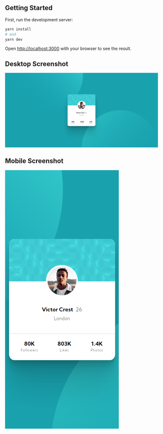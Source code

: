 ## Getting Started

First, run the development server:

```bash
yarn install
# and
yarn dev
```

Open [http://localhost:3000](http://localhost:3000) with your browser to see the result.

## Desktop Screenshot
![Desktop Screenshot](desktop-profile-card.png)

## Mobile Screenshot
![Mobile Screenshot](mobile-profile-card.png)
